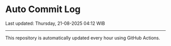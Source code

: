 # Auto Commit Log

Last updated: Thursday, 21-08-2025 04:12 WIB

---

This repository is automatically updated every hour using GitHub Actions.
